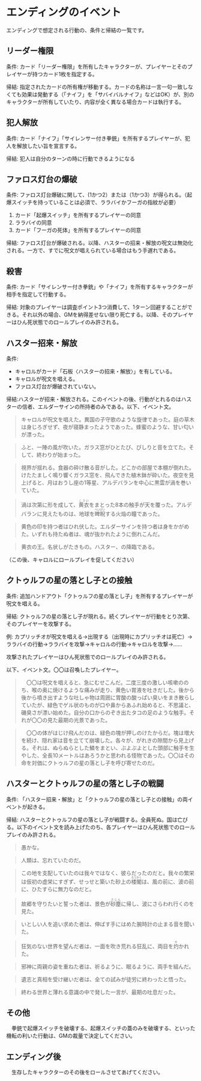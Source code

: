 # エンディングのイベント
エンディングで想定される行動の、条件と帰結の一覧です。

## リーダー権限
条件: カード「リーダー権限」を所有したキャラクターが、プレイヤーとそのプレイヤーが持つカード1枚を指定する。

帰結: 指定されたカードの所有権が移動する。カードの名称は一言一句一致しなくても効果は発動する（「ナイフ」を「サバイバルナイフ」などはOK）が、別のキャラクターが所有していたり、内容が全く異なる場合カードは執行する。

## 犯人解放
条件: カード「ナイフ」「サイレンサー付き拳銃」を所有するプレイヤーが、犯人を解放したい旨を宣言する。

帰結: 犯人は自分のターンの時に行動できるようになる

## ファロス灯台の爆破
条件: ファロス灯台爆破に関して、(1かつ2）または（1かつ3）が得られる。（起爆スイッチを持っていることは必須で、ララバイかフーガの指紋が必要）


1.	カード「起爆スイッチ」を所有するプレイヤーの同意
2.	ララバイの同意
3.	カード「フーガの死体」を所有するプレイヤーの同意


帰結: ファロス灯台が爆破される。以降、ハスターの招来・解放の呪文は無効化される。一方で、すでに呪文が唱えられている場合はもう手遅れである。

## 殺害
条件: カード「サイレンサー付き拳銃」や「ナイフ」を所有するキャラクターが相手を指定して行動する。

帰結: 対象のプレイヤーは調査ポイント3つ消費して、1ターン回避することができる。それ以外の場合、GMを納得差せない限り死亡する。以降、そのプレイヤーはひん死状態でのロールプレイのみ許される。

## ハスター招来・解放
条件: 

- キャロルがカード「石板〈ハスターの招来・解放〉」を有している。
- キャロルが呪文を唱える。
- ファロス灯台が爆破されていない。

帰結:ハスターが招来・解放される。このイベントの後、行動がとれるのはハスターの信者、エルダーサインの所持者のみである。以下、イベント文。

>キャロルが呪文を唱えた。異国の子守歌のような旋律であった。庭の草木は身じろぎせず、夜が寝静まったようであった。蜂蜜のような、甘い匂いが漂った。

>ふと、一陣の風が吹いた。ガラス窓がひとたび、ぴしりと音を立てた。そして、終わりが始まった。

>視界が揺れる。食器の砕け散る音がした。どこかの部屋で本棚が倒れた。けたたましく鳴り響くガラス窓を、飛んできた植木鉢が砕いた。夜空を見上げると、月はおうし座の1等星、アルデバランを中心に黒雲が渦を巻いていた。

>渦は次第に形を成して、<ruby>黄衣<rp>（</rp><rt>こうい</rt><rp>）</rp></ruby>をまとった8本の触手が天を覆った。アルデバランに見えたものは、地球を<ruby>睥睨<rp>（</rp><rt>へいげい</rt><rp>）</rp></ruby>する火焔の瞳であった。

>黄色の印を持つ者はひれ伏した。エルダーサインを持つ者は身をかがめた。いずれも持たぬ者は、魂が抜かれたように倒れこんだ。

>黄衣の王。名状しがたきもの。ハスター、の降臨である。

（この後、キャロルにロールプレイを促してください）

## クトゥルフの星の落とし子との接触
条件: 追加ハンドアウト「クトゥルフの星の落とし子」を所有するプレイヤーが呪文を唱える。

帰結: クトゥルフの星の落とし子が現れる。続くプレイヤーが行動をとり次第、そのプレイヤーを攻撃する。

例: カプリッチオが呪文を唱える→出現する（出現時にカプリッチオは死亡）→ララバイの行動→ララバイを攻撃→キャロルの行動→キャロルを攻撃→……


攻撃されたプレイヤーはひん死状態でのロールプレイのみ許される。

以下、イベント文。〇〇は召喚したプレイヤー。

>　〇〇は呪文を唱えると、急にむせこんだ。二度三度の激しい咳嗽ののち、喉の奥に焼けるような痛みが走り、黄色い胃液を吐きだした。後から後から噴き出すような吐しゃ物は周囲に胃酸の酸っぱい臭いをまき散らしていたが、緑色でゲル状のものが口や鼻からあふれ始めると、不思議と、磯臭さが漂い始めた。自分の口からのぞき出たタコの足のような触手。それが〇〇の見た最期の光景であった。

>　〇〇の体がはじけ飛んだのは、緑色の塊が押しのけたからだ。塊は増大を続け、隠れ家は音を立てて崩壊した。各々が、がれきの隙間から見上げる。それは、ぬらぬらとした鱗をまとい、ぶよぶよとした頭部に触手を生やした、全長10メートルはあろうかと思われる怪物であった。〇〇はその命を対価にクトゥルフの星の落とし子を呼び寄せたのだ。

## ハスターとクトゥルフの星の落とし子の戦闘
条件: 「ハスター招来・解放」と「クトゥルフの星の落とし子との接触」の両イベントが起きる。

帰結: ハスターとクトゥルフの星の落とし子が戦闘する。全員死ぬ。国は亡びる。以下のイベント文を読み上げたのち、各プレイヤーはひん死状態でのロールプレイのみ許される。

>愚かな。

>人類は、忘れていたのだ。

>この地を支配していたのは我々ではなく、彼らだったのだと。我々の繁栄は仮初の虚栄にすぎず、せっせと築いた砂上の<ruby>楼閣<rp>（</rp><rt>ろうかく</rt><rp>）</rp></ruby>は、風の前に、波の前に、ひたすらに無力なのだと。

>故郷を守りたいと誓った者は、景色が<ruby>砂塵<rp>（</rp><rt>さじん</rt><rp>）</rp></ruby>に帰し、波にさらわれ行くのを見た。

>いとしい人を追い求めた者は、伸ばす手にはめた腕時計の止まる音を聞いた。

>狂気のない世界を望んだ者は、一面を吹き荒れる狂乱に、両目を<ruby>灼<rp>（</rp><rt>や</rt><rp>）</rp></ruby>かれた。

>邪神に両親の姿を重ねた者は、祈るように、眠るように、両手を組んだ。

>遺志と真相を受け継いだ者は、全ての試みが徒労に終わったと悟った。

>終わる世界と薄れる意識の中で発した一言が、最期の吐息だった。

## その他
　拳銃で起爆スイッチを破壊する、起爆スイッチの蓋のみを破壊する、といった機転の利いた行動は、GMの裁量で決定してください。

## エンディング後
　生存したキャラクターのその後をロールさせてあげてください。